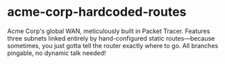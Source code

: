 # acme-corp-hardcoded-routes
Acme Corp's global WAN, meticulously built in Packet Tracer. Features three subnets linked entirely by hand-configured static routes—because sometimes, you just gotta tell the router exactly where to go. All branches pingable, no dynamic talk needed!
